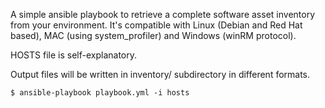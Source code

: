 A simple ansible playbook to retrieve a complete software asset inventory from your environment.
It's compatible with Linux (Debian and Red Hat based), MAC (using system_profiler) and Windows (winRM protocol).

HOSTS file is self-explanatory. 

Output files will be written in inventory/ subdirectory in different formats.


```
$ ansible-playbook playbook.yml -i hosts
```

